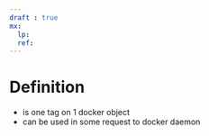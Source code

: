 ```yaml
---
draft : true
mx:  
  lp:
  ref:
---
```


# Definition
- is one tag on 1 docker object
- can be used in some request to docker daemon
